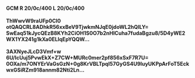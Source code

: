 #### GCM R 20/0c/400 L 20/0c/400
**ThWwvW9raUFp0CI0**<br/>**otQAQCRL8ADhkR56xxBeV9TjwkmNJqE0jdoWL2hQlLY=**<br/>**SwEaq51kJycQEzB8KYh2CiOH1S0O7b2nHICuha7fudaBgzu8/5D4yWE2WX1YX241g1kXa0ELIqEpYQQW...**<br/><br/>
**3AXNyeJLcD3Vmf+w**<br/>**6U/IcUuj5PvwEkX+Z7CW+MURc0mer2pf856xSxF7R7U=**<br/>**0OXa/m7ONYErVaGsGzN+0g8KrVBLTpql57GyGS4U9IuyUKPpArFoT5EckwxGSiRZm918annm82Nti2Ln...**